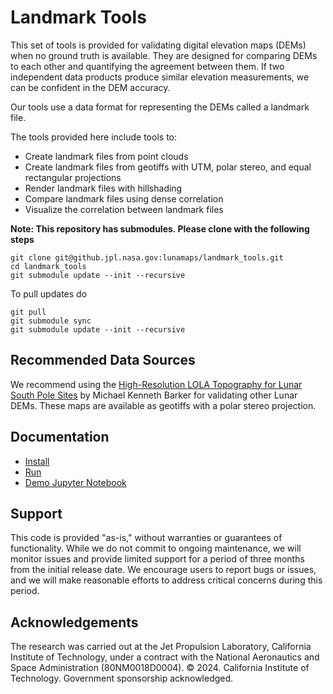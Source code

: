 # Landmark Tools

This set of tools is provided for validating digital elevation maps (DEMs) when no ground truth is available. They are designed for comparing DEMs to each other and quantifying the agreement between them. If two independent data products produce similar elevation measurements, we can be confident in the DEM accuracy. 

Our tools use a data format for representing the DEMs called a landmark file.

The tools provided here include tools to:
- Create landmark files from point clouds
- Create landmark files from geotiffs with UTM, polar stereo, and equal rectangular projections 
- Render landmark files with hillshading
- Compare landmark files using dense correlation
- Visualize the correlation between landmark files 

**Note: This repository has submodules. Please clone with the following steps**

```
git clone git@github.jpl.nasa.gov:lunamaps/landmark_tools.git
cd landmark_tools
git submodule update --init --recursive
```

To pull updates do 

```
git pull
git submodule sync
git submodule update --init --recursive
```

## Recommended Data Sources

We recommend using the [High-Resolution LOLA Topography for Lunar South Pole Sites](https://pgda.gsfc.nasa.gov/products/78) by Michael Kenneth Barker for validating other Lunar DEMs. These maps are available as geotiffs with a polar stereo projection. 

## Documentation

- [Install](INSTALL.md)
- [Run](RUN.md)
- [Demo Jupyter Notebook](example/MoonDemo.ipynb)

## Support

This code is provided "as-is," without warranties or guarantees of functionality. While we do not commit to ongoing maintenance, we will monitor issues and provide limited support for a period of three months from the initial release date. We encourage users to report bugs or issues, and we will make reasonable efforts to address critical concerns during this period.

## Acknowledgements 

The research was carried out at the Jet Propulsion Laboratory, California Institute of Technology, under a contract with the National Aeronautics and Space Administration (80NM0018D0004). © 2024. California Institute of Technology. Government sponsorship acknowledged.
